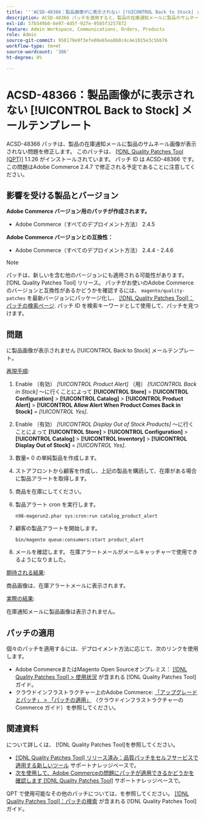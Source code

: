 ```yaml
---
title: '''ACSD-48366：製品画像がに表示されない [!UICONTROL Back to Stock] メールテンプレート'
description: ACSD-48366 パッチを適用すると、製品の在庫通知メールに製品のサムネール画像が表示されないAdobe Commerceの問題を修正できます。
exl-id: 57b549b0-6e97-4d5f-927e-9585f3257872
feature: Admin Workspace, Communications, Orders, Products
role: Admin
source-git-commit: 958179e0f3efe08e65ea8b0c4c4e1015e3c5bb76
workflow-type: tm+mt
source-wordcount: '386'
ht-degree: 0%

---
```


# ACSD-48366：製品画像がに表示されない [!UICONTROL Back to Stock] メールテンプレート

ACSD-48366 パッチは、製品の在庫通知メールに製品のサムネール画像が表示されない問題を修正します。 このパッチは、 [[!DNL Quality Patches Tool (QPT)]](/help/announcements/adobe-commerce-announcements/magento-quality-patches-released-new-tool-to-self-serve-quality-patches.md) 1.1.26 がインストールされています。 パッチ ID は ACSD-48366 です。 この問題はAdobe Commerce 2.4.7 で修正される予定であることに注意してください。

## 影響を受ける製品とバージョン

**Adobe Commerce バージョン用のパッチが作成されます。**

* Adobe Commerce（すべてのデプロイメント方法） 2.4.5

**Adobe Commerce バージョンとの互換性：**

* Adobe Commerce（すべてのデプロイメント方法） 2.4.4 - 2.4.6

>[!NOTE]
>
>パッチは、新しいを含む他のバージョンにも適用される可能性があります。 [!DNL Quality Patches Tool] リリース。 パッチがお使いのAdobe Commerceのバージョンと互換性があるかどうかを確認するには、 `magento/quality-patches` を最新バージョンにパッケージ化し、 [[!DNL Quality Patches Tool]：パッチの検索ページ](https://experienceleague.adobe.com/tools/commerce-quality-patches/index.html). パッチ ID を検索キーワードとして使用して、パッチを見つけます。

## 問題

に製品画像が表示されません [!UICONTROL Back to Stock] メールテンプレート。

<u>再現手順</u>:

1. Enable （有効） *[!UICONTROL Product Alert]* （用） *[!UICONTROL Back in Stock]* ～に行くことによって **[!UICONTROL Store]** > **[!UICONTROL Configuration]** > **[!UICONTROL Catalog]** > **[!UICONTROL Product Alert]** > **[!UICONTROL Allow Alert When Product Comes Back in Stock]** = *[!UICONTROL Yes]*.
1. Enable （有効） *[!UICONTROL Display Out of Stock Products]* ～に行くことによって **[!UICONTROL Store]** > **[!UICONTROL Configuration]** > **[!UICONTROL Catalog]** > **[!UICONTROL Inventory]** > **[!UICONTROL Display Out of Stock]** = *[!UICONTROL Yes]*.
1. 数量= 0 の単純製品を作成します。
1. ストアフロントから顧客を作成し、上記の製品を購読して、在庫がある場合に製品アラートを取得します。
1. 商品を在庫にしてください。
1. 製品アラート cron を実行します。

   ```
   n98-magerun2.phar sys:cron:run catalog_product_alert
   ```

1. 顧客の製品アラートを開始します。

   ```
   bin/magento queue:consumers:start product_alert
   ```

1. メールを確認します。 在庫アラートメールがメールキャッチャーで使用できるようになりました。

<u>期待される結果</u>:

商品画像は、在庫アラートメールに表示されます。

<u>実際の結果</u>:

在庫通知メールに製品画像は表示されません。

## パッチの適用

個々のパッチを適用するには、デプロイメント方法に応じて、次のリンクを使用します。

* Adobe CommerceまたはMagento Open Sourceオンプレミス： [[!DNL Quality Patches Tool] > 使用状況](https://experienceleague.adobe.com/docs/commerce-operations/tools/quality-patches-tool/usage.html) が含まれる [!DNL Quality Patches Tool] ガイド。
* クラウドインフラストラクチャー上のAdobe Commerce: [「アップグレードとパッチ」 > 「パッチの適用」](https://experienceleague.adobe.com/docs/commerce-cloud-service/user-guide/develop/upgrade/apply-patches.html) （クラウドインフラストラクチャーのCommerce ガイド）を参照してください。

## 関連資料

について詳しくは、 [!DNL Quality Patches Tool]を参照してください。

* [[!DNL Quality Patches Tool] リリース済み：品質パッチをセルフサービスで適用する新しいツール](/help/announcements/adobe-commerce-announcements/magento-quality-patches-released-new-tool-to-self-serve-quality-patches.md) サポートナレッジベースで。
* [次を使用して、Adobe Commerceの問題にパッチが適用できるかどうかを確認します [!DNL Quality Patches Tool]](/help/support-tools/patches-available-in-qpt-tool/check-patch-for-magento-issue-with-magento-quality-patches.md) サポートナレッジベースで。

QPT で使用可能なその他のパッチについては、を参照してください。 [[!DNL Quality Patches Tool]：パッチの検索](https://experienceleague.adobe.com/tools/commerce-quality-patches/index.html) が含まれる [!DNL Quality Patches Tool] ガイド。
